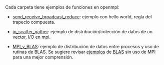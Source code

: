 Cada carpeta tiene ejemplos de funciones en openmpi:

* [send_receive_broadcast_reduce](send_receive_broadcast_reduce): ejemplo con hello world, regla del trapecio compuesta.

* [io_scatter_gather](io_scatter_gather): ejemplo de distribución/colección de datos de un vector, I/O en mpi.

* [MPI_y_BLAS](MPI_y_BLAS): ejemplo de distribución de datos entre procesos y uso de rutinas de BLAS. Se sugiere revisar [ejemplos](/C/BLAS/ejemplos) de [BLAS](/C/BLAS) sin uso de MPI para una mejor comprensión.
